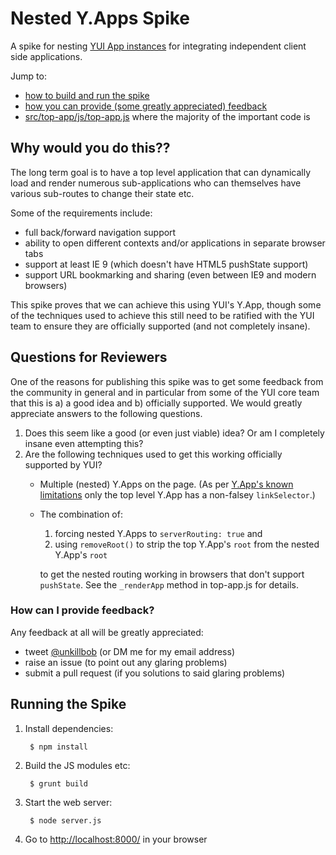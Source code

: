 Nested Y.Apps Spike
===================

A spike for nesting [YUI App instances](http://yuilibrary.com/yui/docs/app/) for integrating independent client side applications.

Jump to:
- [how to build and run the spike](#running-the-spike)
- [how you can provide (some greatly appreciated) feedback](#questions-for-reviewers)
- [src/top-app/js/top-app.js](https://github.com/orionhealth/nested-y-apps-spike/blob/master/src/top-app/js/top-app.js) where the majority of the important code is

## Why would you do this?? ##

The long term goal is to have a top level application that can dynamically load and render numerous sub-applications who can themselves have various sub-routes to change their state etc.

Some of the requirements include:
- full back/forward navigation support
- ability to open different contexts and/or applications in separate browser tabs
- support at least IE 9 (which doesn't have HTML5 pushState support)
- support URL bookmarking and sharing (even between IE9 and modern browsers)

This spike proves that we can achieve this using YUI's Y.App, though some of the techniques used to achieve this still need to be ratified with the YUI team to ensure they are officially supported (and not completely insane).

## Questions for Reviewers ##

One of the reasons for publishing this spike was to get some feedback from the community in general and in particular from some of the YUI core team that this is a) a good idea and b) officially supported. We would greatly appreciate answers to the following questions.

1. Does this seem like a good (or even just viable) idea? Or am I completely insane even attempting this?
2. Are the following techniques used to get this working officially supported by YUI?
   * Multiple (nested) Y.Apps on the page. (As per [Y.App's known limitations](http://yuilibrary.com/yui/docs/app/#known-limitations) only the top level Y.App has a non-falsey `linkSelector`.)
   * The combination of:

     1. forcing nested Y.Apps to `serverRouting: true` and
     2. using `removeRoot()` to strip the top Y.App's `root` from the nested Y.App's `root`

     to get the nested routing working in browsers that don't support `pushState`. See the `_renderApp` method in top-app.js for details.

### How can I provide feedback? ###

Any feedback at all will be greatly appreciated:
* tweet [@unkillbob](https://twitter.com/unkillbob) (or DM me for my email address)
* raise an issue (to point out any glaring problems)
* submit a pull request (if you solutions to said glaring problems)

## Running the Spike ##

1. Install dependencies:

        $ npm install

2. Build the JS modules etc:

        $ grunt build

3. Start the web server:

        $ node server.js

4. Go to [http://localhost:8000/](http://localhost:8000/) in your browser

